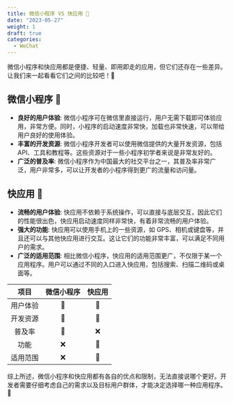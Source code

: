```yaml
---
title: 微信小程序 VS 快应用 🚀
date: "2023-05-27"
weight: 1
draft: true
categories:
  - WeChat
--- 
```


微信小程序和快应用都是便捷、轻量、即用即走的应用，但它们还存在一些差异。让我们来一起看看它们之间的比较吧！👀

## 微信小程序 💬

- **良好的用户体验**: 微信小程序可在微信里直接运行，用户无需下载即可体验应用，非常方便。同时，小程序的启动速度非常快，加载也非常快速，可以带给用户良好的使用体验。
- **丰富的开发资源**: 微信小程序开发者可以使用微信提供的大量开发资源，包括 API、工具和教程等。这些资源对于一些小程序初学者来说是非常友好的。 
- **广泛的普及率**: 微信小程序作为中国最大的社交平台之一，其普及率非常广泛，用户非常多，可以让开发者的小程序得到更广的流量和访问量。 

## 快应用 🚀

- **流畅的用户体验**: 快应用不依赖于系统操作，可以直接与底层交互，因此它们的性能很出色，快应用启动速度同样非常快，有着非常流畅的用户体验。
- **强大的功能**: 快应用可以使用手机上的一些资源，如 GPS、相机或键盘等，并且还可以与其他快应用进行交互。这让它们的功能非常丰富，可以满足不同用户的需求。
- **广泛的适用范围**: 相比微信小程序，快应用的适用范围更广，不仅限于某一个应用程序。用户可以通过不同的入口进入快应用，包括搜索、扫描二维码或桌面等。

| 项目 | 微信小程序 | 快应用 |
|:---:|:---:|:---:|
| 用户体验 | 💬 | 🚀 |
| 开发资源 | 💬 | 🚀 |
| 普及率 | 💬 | ❌ |
| 功能 | ❌ | 💬 |
| 适用范围 | ❌ | 💬 |

综上所述，微信小程序和快应用都有各自的优点和限制，无法直接说哪个更好。开发者需要仔细考虑自己的需求以及目标用户群体，才能决定选择哪一种应用程序。🤔

